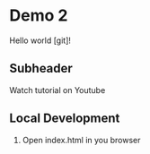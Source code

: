 # Demo 2

Hello world [git]!

## Subheader

Watch tutorial on Youtube

## Local Development

1. Open index.html in you browser